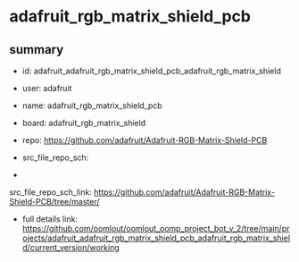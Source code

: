 # adafruit_rgb_matrix_shield_pcb
 
## summary 
* id: adafruit_adafruit_rgb_matrix_shield_pcb_adafruit_rgb_matrix_shield
* user: adafruit
* name: adafruit_rgb_matrix_shield_pcb
* board: adafruit_rgb_matrix_shield
* repo: https://github.com/adafruit/Adafruit-RGB-Matrix-Shield-PCB



* src_file_repo_sch: 
*
 src_file_repo_sch_link: https://github.com/adafruit/Adafruit-RGB-Matrix-Shield-PCB/tree/master/
* full details link: https://github.com/oomlout/oomlout_oomp_project_bot_v_2/tree/main/projects/adafruit_adafruit_rgb_matrix_shield_pcb_adafruit_rgb_matrix_shield/current_version/working  







